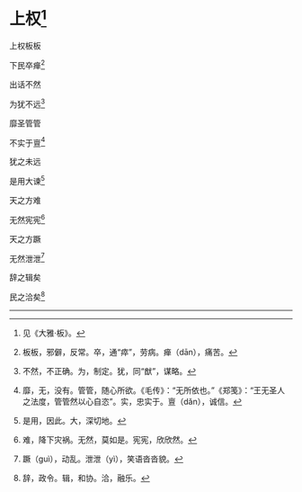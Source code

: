    

# 上权[^1]

上权板板

下民卒瘅[^2]

出话不然

为犹不远[^3]

靡圣管管

不实于亶[^4]

犹之未远

是用大谏[^5]

天之方难

无然宪宪[^6]

天之方蹶

无然泄泄[^7]

辞之辑矣

民之洽矣[^8]

* * *

[^1]: 见《大雅·板》。
[^2]: 板板，邪僻，反常。卒，通“瘁”，劳病。瘅（dān），痛苦。
[^3]: 不然，不正确。为，制定。犹，同“猷”，谋略。
[^4]: 靡，无，没有。管管，随心所欲。《毛传》：“无所依也。”《郑笺》：“王无圣人之法度，管管然以心自恣”。实，忠实于。亶（dǎn），诚信。
[^5]: 是用，因此。大，深切地。
[^6]: 难，降下灾祸。无然，莫如是。宪宪，欣欣然。
[^7]: 蹶（guì），动乱。泄泄（yì），笑语沓沓貌。
[^8]: 辞，政令。辑，和协。洽，融乐。